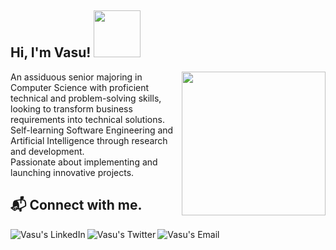 <h2> Hi, I'm Vasu! <img src="https://media.giphy.com/media/3ohhwMDyS6rv3sB8yI/giphy.gif" width="75"> </h2>

<img align='right' src="https://media.giphy.com/media/5SBHHslw9yXEy4tmvf/giphy.gif" width="230">

An assiduous senior majoring in Computer Science with proficient technical and problem-solving skills, looking to transform business requirements into technical solutions.<br>
Self-learning Software Engineering and Artificial Intelligence through research and development.<br>
Passionate about implementing and launching innovative projects.<br>

<h2> 📬 Connect with me. </h2>

<a href="https://www.linkedin.com/in/vasu-goel/">
  <img align="left" alt="Vasu's LinkedIn" src="https://img.icons8.com/doodle/46/000000/linkedin--v2.png"/>
</a>

<a href="https://twitter.com/iamvasugoel">
  <img align="left" alt="Vasu's Twitter" src="https://img.icons8.com/doodle/48/000000/twitter.png"/>
</a>

<a href="mailto:goelvasu0712@gmail.com">
  <img align="left" alt="Vasu's Email" src="https://img.icons8.com/dusk/48/000000/gmail-login.png"/>
</a>
